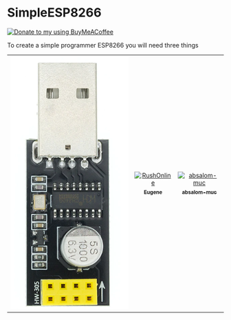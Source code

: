 # SimpleESP8266
<a href="https://www.buymeacoffee.com/fenenkoG" title="Donate to my using BuyMeACoffee"><img src="https://cdn.buymeacoffee.com/buttons/v2/default-yellow.png" alt="Donate to my  using BuyMeACoffee" style="height: 50px !important;width: 181px !important;" ></a>

To create a simple programmer ESP8266 you will need three things
<table>
  <tr>
    <td align="center"><a ><img src="https://github.com/fenenko/SimpleESP8266/blob/main/1.png"></a></td>
    <td align="center"><a href="https://github.com/RushOnline"><img src="https://github.com/RushOnline.png" width="100px;" alt="RushOnline"/><br /><sub><b>Eugene</b></sub></a><br /></td>
    <td align="center"><a href="https://github.com/absalom-muc"><img src="https://github.com/absalom-muc.png" width="100px;" alt="absalom-muc"/><br /><sub><b>absalom-muc</b></sub></a><br /></td>
  </tr> 
</table>



